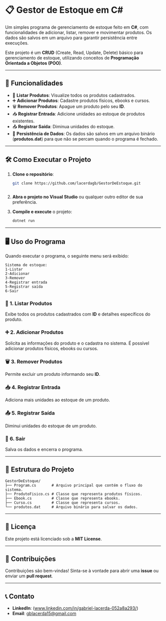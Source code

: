 # 📋 Gestor de Estoque em C#

Um simples programa de gerenciamento de estoque feito em **C#**, com funcionalidades de adicionar, listar, remover e movimentar produtos. Os dados são salvos em um arquivo para garantir persistência entre execuções. 

Este projeto é um **CRUD** (Create, Read, Update, Delete) básico para gerenciamento de estoque, utilizando conceitos de **Programação Orientada a Objetos (POO)**.

---

## 🚀 **Funcionalidades**

- 📄 **Listar Produtos**: Visualize todos os produtos cadastrados.
- ➕ **Adicionar Produtos**: Cadastre produtos físicos, ebooks e cursos.
- 🗑️ **Remover Produtos**: Apague um produto pelo seu **ID**.
- 📥 **Registrar Entrada**: Adicione unidades ao estoque de produtos existentes.
- 📤 **Registrar Saída**: Diminua unidades do estoque.
- 💾 **Persistência de Dados**: Os dados são salvos em um arquivo binário (**produtos.dat**) para que não se percam quando o programa é fechado.

---

## 🛠️ **Como Executar o Projeto**

1. **Clone o repositório**:

   ```bash
   git clone https://github.com/lacerdagb/GestorDeEstoque.git
   
   
   
   ```

2. **Abra o projeto no Visual Studio** ou qualquer outro editor de sua preferência.

3. **Compile e execute** o projeto:

   ```bash
   dotnet run
   ```

---

## 🖥️ **Uso do Programa**

Quando executar o programa, o seguinte menu será exibido:

```plaintext
Sistema de estoque:
1-Listar
2-Adicionar
3-Remover
4-Registrar entrada
5-Registrar saída
6-Sair
```

### 📄 **1. Listar Produtos**

Exibe todos os produtos cadastrados com **ID** e detalhes específicos do produto.

### ➕ **2. Adicionar Produtos**

Solicita as informações do produto e o cadastra no sistema. É possível adicionar produtos físicos, ebooks ou cursos.

### 🗑️ **3. Remover Produtos**

Permite excluir um produto informando seu **ID**.

### 📥 **4. Registrar Entrada**

Adiciona mais unidades ao estoque de um produto.

### 📤 **5. Registrar Saída**

Diminui unidades do estoque de um produto.

### 🚪 **6. Sair**

Salva os dados e encerra o programa.

---

## 📂 **Estrutura do Projeto**

```
GestorDeEstoque/
├── Program.cs       # Arquivo principal que contém o fluxo do sistema.
├── ProdutoFisico.cs # Classe que representa produtos físicos.
├── Ebook.cs         # Classe que representa ebooks.
├── Curso.cs         # Classe que representa cursos.
└── produtos.dat     # Arquivo binário para salvar os dados.
```

---

## 📜 **Licença**

Este projeto está licenciado sob a **MIT License**.

---

## 🤝 **Contribuições**

Contribuições são bem-vindas! Sinta-se à vontade para abrir uma **issue** ou enviar um **pull request**. 

---

## 📞 **Contato**

- **LinkedIn**: (www.linkedin.com/in/gabriel-lacerda-052a8a293/)
- **Email**: gblacerda15@gmail.com


